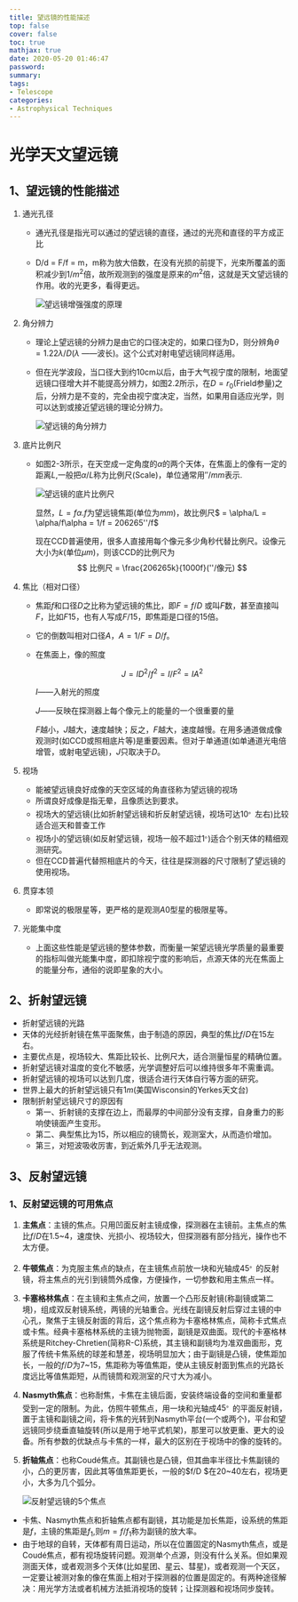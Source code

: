 ```yaml
---
title: 望远镜的性能描述
top: false
cover: false
toc: true
mathjax: true
date: 2020-05-20 01:46:47
password:
summary:
tags:
- Telescope
categories:
- Astrophysical Techniques
---
```


# 光学天文望远镜

## 1、望远镜的性能描述

1. 通光孔径

   * 通光孔径是指光可以通过的望远镜的直径，通过的光亮和直径的平方成正比

   * D/d = F/f = m，m称为放大倍数，在没有光损的前提下，光束所覆盖的面积减少到$1/m^2$倍，故所观测到的强度是原来的$m^2$倍，这就是天文望远镜的作用。收的光更多，看得更远。

     ![望远镜增强强度的原理](./望远镜的性能描述/望远镜增强强度的原理.png)

   <!--more-->

2. 角分辨力

   * 理论上望远镜的分辨力是由它的口径决定的，如果口径为D，则分辨角$\theta = 1.22\lambda/D$($\lambda$ ——波长)。这个公式对射电望远镜同样适用。

   * 但在光学波段，当口径大到约10cm以后，由于大气视宁度的限制，地面望远镜口径增大并不能提高分辨力，如图2.2所示，在$D = r_0$(Frield参量)之后，分辨力是不变的，完全由视宁度决定，当然，如果用自适应光学，则可以达到或接近望远镜的理论分辨力。

     ![望远镜的角分辨力](./望远镜的性能描述/望远镜的角分辨力.png)

3. 底片比例尺

   * 如图2-3所示，在天空成一定角度的$\alpha$的两个天体，在焦面上的像有一定的距离$L$,一般把$\alpha/L$称为比例尺(Scale)，单位通常用$''/mm$表示.

     ![望远镜的底片比例尺](./望远镜的性能描述/望远镜的底片比例尺.png)

     显然，$L = f\alpha$.$f$为望远镜焦距(单位为$mm$)，故比例尺$ = \alpha/L = \alpha/f\alpha = 1/f = 206265''/f$  

     现在CCD普遍使用，很多人直接用每个像元多少角秒代替比例尺。设像元大小为$k$(单位$\mu m$)，则该CCD的比例尺为
     $$
     比例尺 = \frac{206265k}{1000f}(''/像元)
     $$

4. 焦比（相对口径）

   - 焦距$f$和口径$D$之比称为望远镜的焦比，即$F = f/D$ 或叫$F$数，甚至直接叫$F$，比如$F15$，也有人写成$F/15$，即焦距是口径的15倍。

   - 它的倒数叫相对口径$A$，$A = 1/F = D/f$。

   - 在焦面上，像的照度

     $$J = ID^2/f^2 = I/F^2 = IA^2$$

     $I$——入射光的照度  

     $J$——反映在探测器上每个像元上的能量的一个很重要的量  

     $F$越小，$J$越大，速度越快；反之，$F$越大，速度越慢。在用多通道做成像观测时(如CCD或照相底片等)是重要因素。但对于单通道(如单通道光电倍增管，或射电望远镜)，$J$只取决于$D$。

5. 视场

   * 能被望远镜良好成像的天空区域的角直径称为望远镜的视场
   * 所谓良好成像是指无晕，且像质达到要求。
   * 视场大的望远镜(比如折射望远镜和折反射望远镜，视场可达$10^。$左右)比较适合巡天和普查工作
   * 视场小的望远镜(如反射望远镜，视场一般不超过$1^。$)适合个别天体的精细观测研究。
   * 但在CCD普遍代替照相底片的今天，往往是探测器的尺寸限制了望远镜的使用视场。

6. 贯穿本领

   * 即常说的极限星等，更严格的是观测$A0$型星的极限星等。

7. 光能集中度

   * 上面这些性能是望远镜的整体参数，而衡量一架望远镜光学质量的最重要的指标叫做光能集中度，即扣除视宁度的影响后，点源天体的光在焦面上的能量分布，通俗的说即星象的大小。

## 2、折射望远镜

* 折射望远镜的光路
* 天体的光经折射镜在焦平面聚焦，由于制造的原因，典型的焦比$f/D$在15左右。
* 主要优点是，视场较大、焦距比较长、比例尺大，适合测量恒星的精确位置。
* 折射望远镜对温度的变化不敏感，光学调整好后可以维持很多年不需重调。
* 折射望远镜的视场可以达到几度，很适合进行天体自行等方面的研究。
* 世界上最大的折射望远镜只有1$m$(美国Wisconsin的Yerkes天文台)
* 限制折射望远镜尺寸的原因有
  * 第一、折射镜的支撑在边上，而最厚的中间部分没有支撑，自身重力的影响使镜面产生变形。
  * 第二、典型焦比为15，所以相应的镜筒长，观测室大，从而造价增加。
  * 第三，对短波吸收厉害，到近紫外几乎无法观测。

## 3、反射望远镜

### 1、反射望远镜的可用焦点

1. **主焦点**：主镜的焦点。只用凹面反射主镜成像，探测器在主镜前。主焦点的焦比$f/D$在1.5~4，速度快、光损小、视场较大，但探测器有部分挡光，操作也不太方便。

2. **牛顿焦点**：为克服主焦点的缺点，在主镜焦点前放一块和光轴成$45^。$的反射镜，将主焦点的光引到镜筒外成像，方便操作，一切参数和用主焦点一样。

3. **卡塞格林焦点**：在主镜和主焦点之间，放置一个凸形反射镜(称副镜或第二境)，组成双反射镜系统，两镜的光轴重合。光线在副镜反射后穿过主镜的中心孔，聚焦于主镜反射面的背后，这个焦点称为卡塞格林焦点，简称卡式焦点或卡焦。经典卡塞格林系统的主镜为抛物面，副镜是双曲面。现代的卡塞格林系统是Ritchey-Chretien(简称R-C)系统，其主镜和副镜均为准双曲面形，克服了传统卡焦系统的球差和慧差，视场明显加大；由于副镜是凸镜，使焦距加长，一般的$f/D$为7~15，焦距称为等值焦距，使从主镜反射面到焦点的光路长度远比等值焦距短，从而镜筒和观测室的尺寸大为减小。

4. **Nasmyth焦点**：也称耐焦，卡焦在主镜后面，安装终端设备的空间和重量都受到一定的限制。为此，仿照牛顿焦点，用一块和光轴成$45^。$的平面反射镜，置于主镜和副镜之间，将卡焦的光转到Nasmyth平台(一个或两个)，平台和望远镜同步绕垂直轴旋转(所以是用于地平式机架)，那里可以放更重、更大的设备。所有参数的优缺点与卡焦的一样，最大的区别在于视场中的像的旋转的。

5. **折轴焦点**：也称Coudé焦点。其副镜也是凸镜，但其曲率半径比卡焦副镜的小，凸的更厉害，因此其等值焦距更长，一般的$f/D $在20~40左右，视场更小，大多为几个弧分。

   ![反射望远镜的5个焦点](./望远镜的性能描述/反射望远镜的五个焦点.png)

* 卡焦、Nasmyth焦点和折轴焦点都有副镜，其功能是加长焦距，设系统的焦距是$f$，主镜的焦距是$f_1$,则$m=f/f_1$称为副镜的放大率。
* 由于地球的自转，天体都有周日运动，所以在位置固定的Nasmyth焦点，或是Coudé焦点，都有视场旋转问题。观测单个点源，则没有什么关系。但如果观测面天体，或者观测多个天体(比如星团、星云、彗星)，或者观测一个天区，一定要让被测对象的像在焦面上相对于探测器的位置是固定的。有两种途径解决：用光学方法或者机械方法抵消视场的旋转；让探测器和视场同步旋转。

